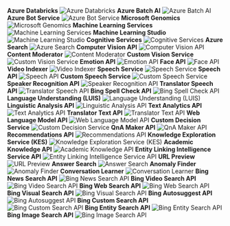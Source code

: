 ﻿**Azure Databricks**
![Azure Databricks](https://dinowang.github.io/azure-services-icon/Artifacts/AI+%2B+Machine+Learning/Azure+Databricks.svg)
**Azure Batch AI**
![Azure Batch AI](https://dinowang.github.io/azure-services-icon/Artifacts/AI+%2B+Machine+Learning/Azure+Batch+AI.svg)
**Azure Bot Service**
![Azure Bot Service](https://dinowang.github.io/azure-services-icon/Artifacts/AI+%2B+Machine+Learning/Azure+Bot+Service.svg)
**Microsoft Genomics**
![Microsoft Genomics](https://dinowang.github.io/azure-services-icon/Artifacts/AI+%2B+Machine+Learning/Microsoft+Genomics.svg)
**Machine Learning Services**
![Machine Learning Services](https://dinowang.github.io/azure-services-icon/Artifacts/AI+%2B+Machine+Learning/Machine+Learning+Services.svg)
**Machine Learning Studio**
![Machine Learning Studio](https://dinowang.github.io/azure-services-icon/Artifacts/AI+%2B+Machine+Learning/Machine+Learning+Studio.svg)
**Cognitive Services**
![Cognitive Services](https://dinowang.github.io/azure-services-icon/Artifacts/AI+%2B+Machine+Learning/Cognitive+Services.svg)
**Azure Search**
![Azure Search](https://dinowang.github.io/azure-services-icon/Artifacts/AI+%2B+Machine+Learning/Azure+Search.svg)
**Computer Vision API**
![Computer Vision API](https://dinowang.github.io/azure-services-icon/Artifacts/AI+%2B+Machine+Learning/Computer+Vision+API.svg)
**Content Moderator**
![Content Moderator](https://dinowang.github.io/azure-services-icon/Artifacts/AI+%2B+Machine+Learning/Content+Moderator.svg)
**Custom Vision Service**
![Custom Vision Service](https://dinowang.github.io/azure-services-icon/Artifacts/AI+%2B+Machine+Learning/Custom+Vision+Service.svg)
**Emotion API**
![Emotion API](https://dinowang.github.io/azure-services-icon/Artifacts/AI+%2B+Machine+Learning/Emotion+API.svg)
**Face API**
![Face API](https://dinowang.github.io/azure-services-icon/Artifacts/AI+%2B+Machine+Learning/Face+API.svg)
**Video Indexer**
![Video Indexer](https://dinowang.github.io/azure-services-icon/Artifacts/AI+%2B+Machine+Learning/Video+Indexer.svg)
**Speech Service**
![Speech Service](https://dinowang.github.io/azure-services-icon/Artifacts/AI+%2B+Machine+Learning/Speech+Service.svg)
**Speech API**
![Speech API](https://dinowang.github.io/azure-services-icon/Artifacts/AI+%2B+Machine+Learning/Speech+API.svg)
**Custom Speech Service**
![Custom Speech Service](https://dinowang.github.io/azure-services-icon/Artifacts/AI+%2B+Machine+Learning/Custom+Speech+Service.svg)
**Speaker Recognition API**
![Speaker Recognition API](https://dinowang.github.io/azure-services-icon/Artifacts/AI+%2B+Machine+Learning/Speaker+Recognition+API.svg)
**Translator Speech API**
![Translator Speech API](https://dinowang.github.io/azure-services-icon/Artifacts/AI+%2B+Machine+Learning/Translator+Speech+API.svg)
**Bing Spell Check API**
![Bing Spell Check API](https://dinowang.github.io/azure-services-icon/Artifacts/AI+%2B+Machine+Learning/Bing+Spell+Check+API.svg)
**Language Understanding (LUIS)**
![Language Understanding (LUIS)](https://dinowang.github.io/azure-services-icon/Artifacts/AI+%2B+Machine+Learning/Language+Understanding+(LUIS).svg)
**Linguistic Analysis API**
![Linguistic Analysis API](https://dinowang.github.io/azure-services-icon/Artifacts/AI+%2B+Machine+Learning/Linguistic+Analysis+API.svg)
**Text Analytics API**
![Text Analytics API](https://dinowang.github.io/azure-services-icon/Artifacts/AI+%2B+Machine+Learning/Text+Analytics+API.svg)
**Translator Text API**
![Translator Text API](https://dinowang.github.io/azure-services-icon/Artifacts/AI+%2B+Machine+Learning/Translator+Text+API.svg)
**Web Language Model API**
![Web Language Model API](https://dinowang.github.io/azure-services-icon/Artifacts/AI+%2B+Machine+Learning/Web+Language+Model+API.svg)
**Custom Decision Service**
![Custom Decision Service](https://dinowang.github.io/azure-services-icon/Artifacts/AI+%2B+Machine+Learning/Custom+Decision+Service.svg)
**QnA Maker API**
![QnA Maker API](https://dinowang.github.io/azure-services-icon/Artifacts/AI+%2B+Machine+Learning/QnA+Maker+API.svg)
**Recommendations API**
![Recommendations API](https://dinowang.github.io/azure-services-icon/Artifacts/AI+%2B+Machine+Learning/Recommendations+API.svg)
**Knowledge Exploration Service (KES)**
![Knowledge Exploration Service (KES)](https://dinowang.github.io/azure-services-icon/Artifacts/AI+%2B+Machine+Learning/Knowledge+Exploration+Service+(KES).svg)
**Academic Knowledge API**
![Academic Knowledge API](https://dinowang.github.io/azure-services-icon/Artifacts/AI+%2B+Machine+Learning/Academic+Knowledge+API.svg)
**Entity Linking Intelligence Service API**
![Entity Linking Intelligence Service API](https://dinowang.github.io/azure-services-icon/Artifacts/AI+%2B+Machine+Learning/Entity+Linking+Intelligence+Service+API.svg)
**URL Preview**
![URL Preview](https://dinowang.github.io/azure-services-icon/Artifacts/AI+%2B+Machine+Learning/URL+Preview.svg)
**Answer Search**
![Answer Search](https://dinowang.github.io/azure-services-icon/Artifacts/AI+%2B+Machine+Learning/Answer+Search.svg)
**Anomaly Finder**
![Anomaly Finder](https://dinowang.github.io/azure-services-icon/Artifacts/AI+%2B+Machine+Learning/Anomaly+Finder.svg)
**Conversation Learner**
![Conversation Learner](https://dinowang.github.io/azure-services-icon/Artifacts/AI+%2B+Machine+Learning/Conversation+Learner.svg)
**Bing News Search API**
![Bing News Search API](https://dinowang.github.io/azure-services-icon/Artifacts/AI+%2B+Machine+Learning/Bing+News+Search+API.svg)
**Bing Video Search API**
![Bing Video Search API](https://dinowang.github.io/azure-services-icon/Artifacts/AI+%2B+Machine+Learning/Bing+Video+Search+API.svg)
**Bing Web Search API**
![Bing Web Search API](https://dinowang.github.io/azure-services-icon/Artifacts/AI+%2B+Machine+Learning/Bing+Web+Search+API.svg)
**Bing Visual Search API**
![Bing Visual Search API](https://dinowang.github.io/azure-services-icon/Artifacts/AI+%2B+Machine+Learning/Bing+Visual+Search+API.svg)
**Bing Autosuggest API**
![Bing Autosuggest API](https://dinowang.github.io/azure-services-icon/Artifacts/AI+%2B+Machine+Learning/Bing+Autosuggest+API.svg)
**Bing Custom Search API**
![Bing Custom Search API](https://dinowang.github.io/azure-services-icon/Artifacts/AI+%2B+Machine+Learning/Bing+Custom+Search+API.svg)
**Bing Entity Search API**
![Bing Entity Search API](https://dinowang.github.io/azure-services-icon/Artifacts/AI+%2B+Machine+Learning/Bing+Entity+Search+API.svg)
**Bing Image Search API**
![Bing Image Search API](https://dinowang.github.io/azure-services-icon/Artifacts/AI+%2B+Machine+Learning/Bing+Image+Search+API.svg)

